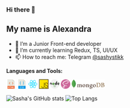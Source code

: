 ### Hi there 👋
## My name is Alexandra

- 🔭 I’m a Junior Front-end developer
- 🌱 I’m currently learning Redux, TS, UI/UX
- 📫 How to reach me: Telegram [@sashystikk](https://t.me/sashystikk)

**Languages and Tools:**

<code><img height="25" src="https://github.com/alexandra-stepanova/alexandra-stepanova/blob/main/assets/10714751421536080157.svg"></code>
<code><img height="25" src="https://github.com/alexandra-stepanova/alexandra-stepanova/blob/main/assets/16738931111536080149-128.png"></code>
<code><img height="25" src="https://github.com/alexandra-stepanova/alexandra-stepanova/blob/main/assets/9159770461553750379.svg"></code>
<code><img height="25" src="https://github.com/alexandra-stepanova/alexandra-stepanova/blob/main/assets/js.png"></code>
<code><img height="25" src="https://github.com/alexandra-stepanova/alexandra-stepanova/blob/main/assets/nodejs.svg"></code>
<code><img height="25" src="https://github.com/alexandra-stepanova/alexandra-stepanova/blob/main/assets/sass.png"></code>
<code><img height="25" src="https://github.com/alexandra-stepanova/alexandra-stepanova/blob/main/assets/17459301571551942128.svg"></code>

![Sasha's GitHub stats](https://github-readme-stats.vercel.app/api?username=alexandra-stepanova&show_icons=true&theme=vue)
![Top Langs](https://github-readme-stats.vercel.app/api/top-langs/?username=alexandra-stepanova&layout=compact&theme=vue)
